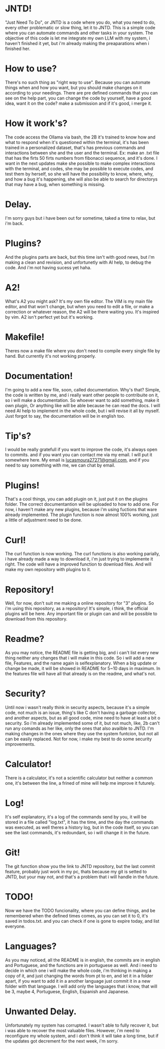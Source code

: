 # JNTD!
"Just Need To Do", or JNTD is a code where you do, what you need to do, every other problematic or slow thing, let it to JNTD.
This is a simple code where you can automate commands and other tasks in your system.
The objective of this code is let me integrate my own LLM with my system, i haven't finished it yet, but i'm already making the preaparations when i finished her.

# How to use?
There's no such thing as "right way to use". Because you can automate things when and how you want, but you should make changes on it according to your needings. There are pre defined commands that you can see on the help part, you can change the code by yourself, have a good idea, want it on the code? make a submission and if it's good, i merge it.

# How it work's?
The code access the Ollama via bash, the 2B it's trained to know how and what to respond when it's questioned within the terminal, it's has been trained in a personalized dataset, that's has previous commands and interactions between she and the user and the terminal. Ex: make an .txt file that has the firts 50 firts numbers from fibonacci sequence, and it's done.
I want in the next updates make she possible to make complex interactions with the terminal, and codes, she may be possible to execute codes, and test them by herself, so she will have the possibility to know, where, why, and how a bug it's happening, she will also be able to search for directorys that may have a bug, when something is missing.

# Delay.
I'm sorry guys but i have been out for sometime, taked a time to relax, but i'm back.

# Plugins?
And the plugins parts are back, but this time isn't with good news, but i'm making a clean and revision, and unfortunetly with AI help, to debug the code. And i'm not having sucess yet haha.

# A2!
What's A2 you might ask? It's my own file editor. The VIM is my main file editor, and that won't change, but when you need to edit a file, or make a correction or whatever reason, the A2 will be there waiting you. It's inspired by vim. A2 isn't perfect yet but it's working.
# Makefile!
Theres now a make file where you don't need to compile every single file by hand. But currently it's not working properly.

# Documentation!
I'm going to add a new file, soon, called documentation. Why's that? Simple, the code is written by me, and i really want other people to contribuite on it, so i will make a documentation. So whoever want to add something, make it own plugin, Or anything like will be able because he can read the docs. I will need AI help to implement in the whole code, but i will revise it all by myself. Just forgot to say, the documentation will be in english too.

# Tip's?
I would be really gratefull if you want to improve the code, it's always open to commits. and if you want you can contact me via my email. I will put it somewhere here. My email is lucasmoura27271@gmail.com, and if you need to say something with me, we can chat by email.

# Plugins!
That's a cool things, you can add plugin on it, just put it on the plugins folder. The correct documentantion will be uploaded to how to add one. For now, i haven't make any new plugins, because i'm using fuctions that ware already implemented. The plugin function is now almost 100% working, just a little of adjustment need to be done.

# Curl!
The curl function is now working. The curl functions is also working parially, i have already made a way to download it, i'm just trying to implemente it right. The code will have a improved function to download files. And will make my own repository with plugins to it.

# Repository!
Well, for now, don't suit me making a online repository for "3" plugins. So i'm using this repository, as a repository! It's simple, i think, the official plugins will be here.
Any important file or plugin can and will be possible to download from this repository.

# Readme?
As you may notice, the README file is getting big, and i can't list every new thing neither any changes that i will make in this code.
So i will add a new file, Features, and the name again is selfexplanatory. When a big update or change be made, it will be showed in README for 5~10 days in maximum. In the features file will have all that already is on the readme, and what's not.

# Security?
Until now i wasn't really think in security aspects, because it's a simple code, not much is an issue, thing's like C don't having a garbage collector, and another aspects, but as all good code, mine need to have at least a bit o security. So i'm already implemented some of it, but not much, like, 2b can't run any comands as her like, only the ones that also availble to JNTD. I'm making changes in the ones where they use the system funtcion, but not all can be easily replaced. Not for now, i make my best to do some security improvements.

# Calculator!
There is a calculator, it's not a scientific calculator but neither a common one, it's between the line, a frined of mine will help me improve it futurely.
# Log!
It's self explanatory, it's a log of the commands send by you, it will be stored in a file called "log.txt", it has the time, and the day the commands was executed, as well theres a history log, but in the code itself, so you can see the last commands, it's redoundant, so i will change it in the future.

# Git!
The git function show you the link to JNTD repository, but the last commit feature, probably just work in my pc, thats because my git is setted to JNTD, but your may not, and that's a problem that i will handle in the future.

# TODO!
Now we have the TODO funcionality, where you can define things, and be remembered when the defined times comes, as you can set it to 0, it's saved in todos.txt. and you can check if one is gone to expire today, and list everyone.

# Languages?
As you may noticed, all the README is in english, the commits are in english and Portuguese, and the functions are in portuguese as well. And i need to decide in which one i will make the whole code, i'm thinking in making a copy of it, and just changing the words from pt to en, and let it in a folder apart, if you want to add it in a another language just commit it in a new folder with that language. I will add only the languages that i know, that will be 3, maybe 4, Portuguese, English, Espanish and Japanese.

# Unwanted Delay.
Unfortunately my system has corrupted. I wasn't able to fully recover it, but i was able to recover the most valuable files. However, i'm need to reconfigure my whole system, and i don't think it will take a long time, but if the updates got decrement for the next week, i'm sorry.

